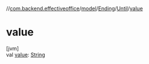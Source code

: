 //[com.backend.effectiveoffice](IdeaProjects/labs-office-elevator/effectiveOfficeBackend/documentation/gfm/index.md)/[model](IdeaProjects/labs-office-elevator/effectiveOfficeBackend/documentation/gfm/com.backend.effectiveoffice/model/index.md)/[Ending](IdeaProjects/labs-office-elevator/effectiveOfficeBackend/documentation/gfm/com.backend.effectiveoffice/model/-ending/index.md)/[Until](IdeaProjects/labs-office-elevator/effectiveOfficeBackend/documentation/gfm/com.backend.effectiveoffice/model/-ending/-until/index.md)/[value](IdeaProjects/labs-office-elevator/effectiveOfficeBackend/documentation/gfm/com.backend.effectiveoffice/model/-ending/-until/value.md)

# value

[jvm]\
val [value](IdeaProjects/labs-office-elevator/effectiveOfficeBackend/documentation/gfm/com.backend.effectiveoffice/model/-ending/-until/value.md): [String](https://kotlinlang.org/api/latest/jvm/stdlib/kotlin/-string/index.html)
